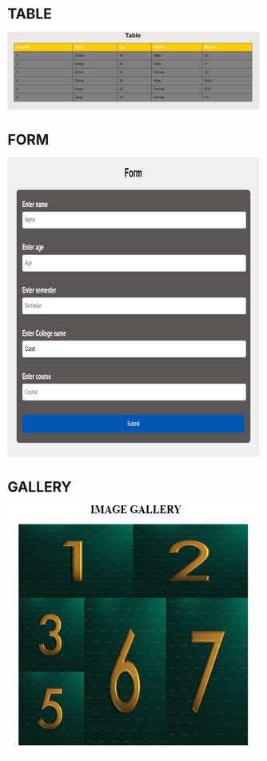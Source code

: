 <h1>TABLE</h1>
<img src="ss1.png" >
<BR>
<h1>FORM</h1>
<img src="ss5.png" height=600px>
<BR>
<h1>GALLERY</h1>
<img src="ss2.png" height=500px>



